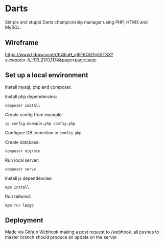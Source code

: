 # Darts

Simple and stupid Darts championship manager using PHP, HTMX and MySQL.

## Wireframe

https://www.tldraw.com/r/bQhuH_q9lF8Oi2Fy5STSX?viewport=-5,-113,2170,1174&page=page:page

## Set up a local environment

Install mysql, php and composer.

Install php dependencies:
```
composer install
```

Create config from example:
```
cp config.example.php config.php
```

Configure DB conection in `config.php`.

Create database:
```
composer migrate
```

Run local server:
```
composer serve
```

Install js dependencies:
```
npm install
```

Run tailwind:
```
npm run lezgo
```

## Deployment

Made via Github Webhook making a post request to /webhook. all pushes to master branch should produce an update on the server.
